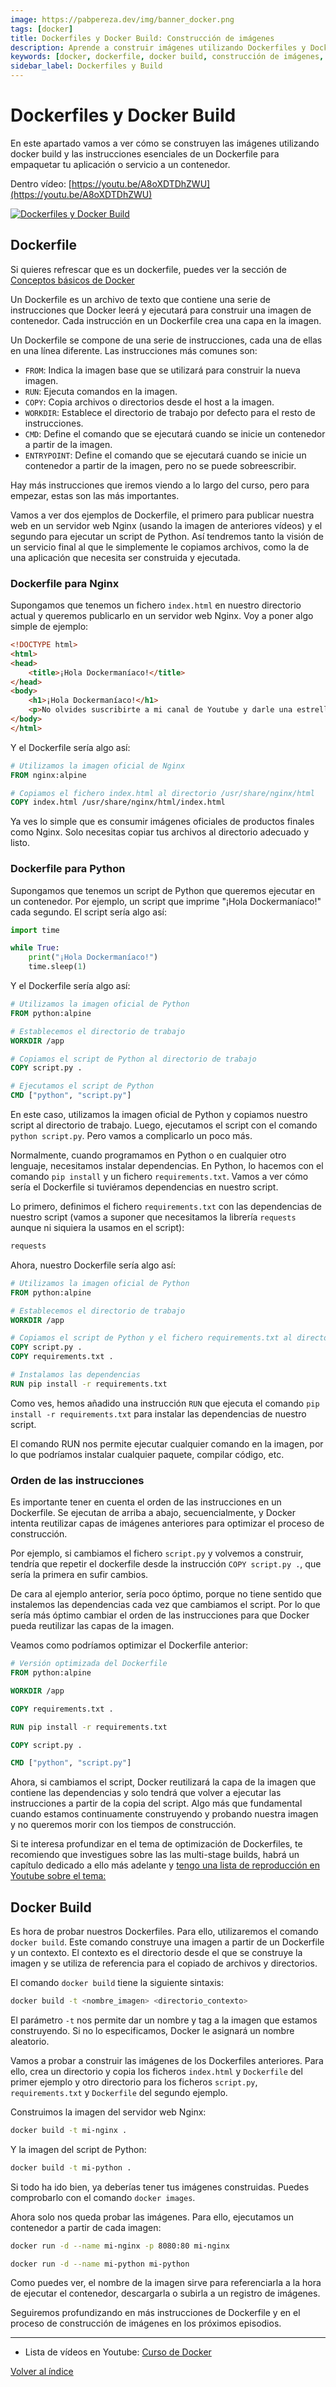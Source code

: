 ```yaml
---
image: https://pabpereza.dev/img/banner_docker.png
tags: [docker]
title: Dockerfiles y Docker Build: Construcción de imágenes
description: Aprende a construir imágenes utilizando Dockerfiles y Docker Build. Tutorial con ejemplos y mejores prácticas.
keywords: [docker, dockerfile, docker build, construcción de imágenes, nginx, python, optimización de dockerfile]
sidebar_label: Dockerfiles y Build
---
```


# Dockerfiles y Docker Build
En este apartado vamos a ver cómo se construyen las imágenes utilizando docker build y las instrucciones esenciales de un Dockerfile para empaquetar tu aplicación o servicio a un contenedor.

Dentro vídeo: [https://youtu.be/A8oXDTDhZWU](https://youtu.be/A8oXDTDhZWU)

[![Dockerfiles y Docker Build](https://img.youtube.com/vi/A8oXDTDhZWU/maxresdefault.jpg)](https://www.youtube.com/watch?v=A8oXDTDhZWU)

## Dockerfile
Si quieres refrescar que es un dockerfile, puedes ver la sección de [Conceptos básicos de Docker](103.Conceptos_basicos.md)

Un Dockerfile es un archivo de texto que contiene una serie de instrucciones que Docker leerá y ejecutará para construir una imagen de contenedor. Cada instrucción en un Dockerfile crea una capa en la imagen.

Un Dockerfile se compone de una serie de instrucciones, cada una de ellas en una línea diferente. Las instrucciones más comunes son:
* `FROM`: Indica la imagen base que se utilizará para construir la nueva imagen.
* `RUN`: Ejecuta comandos en la imagen.
* `COPY`: Copia archivos o directorios desde el host a la imagen.
* `WORKDIR`: Establece el directorio de trabajo por defecto para el resto de instrucciones.
* `CMD`: Define el comando que se ejecutará cuando se inicie un contenedor a partir de la imagen.
* `ENTRYPOINT`: Define el comando que se ejecutará cuando se inicie un contenedor a partir de la imagen, pero no se puede sobreescribir.

Hay más instrucciones que iremos viendo a lo largo del curso, pero para empezar, estas son las más importantes.

Vamos a ver dos ejemplos de Dockerfile, el primero para publicar nuestra web en un servidor web Nginx (usando la imagen de anteriores vídeos) y el segundo para ejecutar un script de Python. Así tendremos tanto la visión de un servicio final al que le simplemente le copiamos archivos, como la de una aplicación que necesita ser construida y ejecutada.

### Dockerfile para Nginx
Supongamos que tenemos un fichero `index.html` en nuestro directorio actual y queremos publicarlo en un servidor web Nginx. Voy a poner algo simple de ejemplo:
```html
<!DOCTYPE html>
<html>
<head>
    <title>¡Hola Dockermaníaco!</title>
</head>
<body>
    <h1>¡Hola Dockermaníaco!</h1>
    <p>No olvides suscribirte a mi canal de Youtube y darle una estrellita al repositorio de Github.</p>
</body>
</html>
```

Y el Dockerfile sería algo así:
```Dockerfile
# Utilizamos la imagen oficial de Nginx
FROM nginx:alpine

# Copiamos el fichero index.html al directorio /usr/share/nginx/html
COPY index.html /usr/share/nginx/html/index.html
```

Ya ves lo simple que es consumir imágenes oficiales de productos finales como Nginx. Solo necesitas copiar tus archivos al directorio adecuado y listo.


### Dockerfile para Python
Supongamos que tenemos un script de Python que queremos ejecutar en un contenedor. Por ejemplo, un script que imprime "¡Hola Dockermaníaco!" cada segundo. El script sería algo así:
```python
import time

while True:
    print("¡Hola Dockermaníaco!")
    time.sleep(1)
```

Y el Dockerfile sería algo así:
```Dockerfile
# Utilizamos la imagen oficial de Python
FROM python:alpine

# Establecemos el directorio de trabajo
WORKDIR /app

# Copiamos el script de Python al directorio de trabajo
COPY script.py .

# Ejecutamos el script de Python
CMD ["python", "script.py"]
```

En este caso, utilizamos la imagen oficial de Python y copiamos nuestro script al directorio de trabajo. Luego, ejecutamos el script con el comando `python script.py`. Pero vamos a complicarlo un poco más.

Normalmente, cuando programamos en Python o en cualquier otro lenguaje, necesitamos instalar dependencias. En Python, lo hacemos con el comando `pip install` y un fichero `requirements.txt`. Vamos a ver cómo sería el Dockerfile si tuviéramos dependencias en nuestro script.

Lo primero, definimos el fichero `requirements.txt` con las dependencias de nuestro script (vamos a suponer que necesitamos la librería `requests` aunque ni siquiera la usamos en el script):
```txt
requests
```

Ahora, nuestro Dockerfile sería algo así:
```Dockerfile
# Utilizamos la imagen oficial de Python
FROM python:alpine

# Establecemos el directorio de trabajo
WORKDIR /app

# Copiamos el script de Python y el fichero requirements.txt al directorio de trabajo
COPY script.py .
COPY requirements.txt .

# Instalamos las dependencias
RUN pip install -r requirements.txt
```

Como ves, hemos añadido una instrucción `RUN` que ejecuta el comando `pip install -r requirements.txt` para instalar las dependencias de nuestro script.

El comando RUN nos permite ejecutar cualquier comando en la imagen, por lo que podríamos instalar cualquier paquete, compilar código, etc.

### Orden de las instrucciones
Es importante tener en cuenta el orden de las instrucciones en un Dockerfile. Se ejecutan de arriba a abajo, secuencialmente, y Docker intenta reutilizar capas de imágenes anteriores para optimizar el proceso de construcción.

Por ejemplo, si cambiamos el fichero `script.py` y volvemos a construir, tendría que repetir el dockerfile desde la instrucción `COPY script.py .`, que sería la primera en sufir cambios.

De cara al ejemplo anterior, sería poco óptimo, porque no tiene sentido que instalemos las dependencias cada vez que cambiamos el script. Por lo que sería más óptimo cambiar el orden de las instrucciones para que Docker pueda reutilizar las capas de la imagen.

Veamos como podríamos optimizar el Dockerfile anterior:
```Dockerfile
# Versión optimizada del Dockerfile
FROM python:alpine

WORKDIR /app

COPY requirements.txt .

RUN pip install -r requirements.txt

COPY script.py .

CMD ["python", "script.py"]
```

Ahora, si cambiamos el script, Docker reutilizará la capa de la imagen que contiene las dependencias y solo tendrá que volver a ejecutar las instrucciones a partir de la copia del script. Algo más que fundamental cuando estamos continuamente construyendo y probando nuestra imagen y no queremos morir con los tiempos de construcción.

Si te interesa profundizar en el tema de optimización de Dockerfiles, te recomiendo que investigues sobre las las multi-stage builds, habrá un capítulo dedicado a ello más adelante y [tengo una lista de reproducción en Youtube sobre el tema:](https://www.youtube.com/playlist?list=PLQhxXeq1oc2mB6_KY-l_zgWJWZo_ne9MZ)


## Docker Build
Es hora de probar nuestros Dockerfiles. Para ello, utilizaremos el comando `docker build`. Este comando construye una imagen a partir de un Dockerfile y un contexto. El contexto es el directorio desde el que se construye la imagen y se utiliza de referencia para el copiado de archivos y directorios.

El comando `docker build` tiene la siguiente sintaxis:
```bash
docker build -t <nombre_imagen> <directorio_contexto>
```
El parámetro `-t` nos permite dar un nombre y tag a la imagen que estamos construyendo. Si no lo especificamos, Docker le asignará un nombre aleatorio.

Vamos a probar a construir las imágenes de los Dockerfiles anteriores. Para ello, crea un directorio y copia los ficheros `index.html` y `Dockerfile` del primer ejemplo y otro directorio para los ficheros `script.py`, `requirements.txt` y `Dockerfile` del segundo ejemplo.

Construimos la imagen del servidor web Nginx:
```bash
docker build -t mi-nginx .
```

Y la imagen del script de Python:
```bash
docker build -t mi-python .
```

Si todo ha ido bien, ya deberías tener tus imágenes construidas. Puedes comprobarlo con el comando `docker images`.

Ahora solo nos queda probar las imágenes. Para ello, ejecutamos un contenedor a partir de cada imagen:
```bash
docker run -d --name mi-nginx -p 8080:80 mi-nginx

docker run -d --name mi-python mi-python
```

Como puedes ver, el nombre de la imagen sirve para referenciarla a la hora de ejecutar el contenedor, descargarla o subirla a un registro de imágenes.


Seguiremos profundizando en más instrucciones de Dockerfile y en el proceso de construcción de imágenes en los próximos episodios.


---
* Lista de vídeos en Youtube: [Curso de Docker](https://www.youtube.com/playlist?list=PLQhxXeq1oc2n7YnjRhq7qVMzZWtDY7Zz0)

[Volver al índice](README.md#índice)